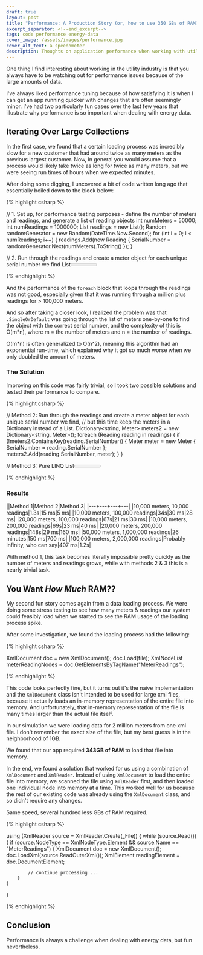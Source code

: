 ```yaml
---
draft: true
layout: post
title: "Performance: A Production Story (or, how to use 350 GBs of RAM)"
excerpt_separator: <!--end_excerpt-->
tags: code performance energy-data
cover_image: /assets/images/performance.jpg
cover_alt_text: a speedometer
description: Thoughts on application performance when working with utility energy data
---
```

One thing I find interesting about working in the utility industry is that you always have to be watching out for performance issues because of the large amounts of data.

<!--end_excerpt-->

I've always liked performance tuning because of how satisfying it is when I can get an app running quicker with changes that are often seemingly minor. I've had two particularly fun cases over the last few years that illustrate why performance is so important when dealing with energy data.

## Iterating Over Large Collections
In the first case, we found that a certain loading process was incredibly slow for a new customer that had around twice as many meters as the previous largest customer. Now, in general you would assume that a process would likely take twice as long for twice as many meters, but we were seeing run times of hours when we expected minutes.

After doing some digging, I uncovered a bit of code written long ago that essentially boiled down to the block below:

{% highlight csharp %}

// 1. Set up, for performance testing purposes - define the number of meters and readings, and generate a list of reading objects
int numMeters = 50000;
int numReadings = 1000000;
List<Reading> readings = new List<Reading>();
Random randomGenerator = new Random(DateTime.Now.Second);
for (int i = 0; i < numReadings; i++)
{
    readings.Add(new Reading { SerialNumber = randomGenerator.Next(numMeters).ToString() });
}

// 2. Run through the readings and create a meter object for each unique serial number we find
List<Meter> meters = new List<Meter>();
foreach (Reading reading in readings)
{
    Meter meter = meters.SingleOrDefault(x => x.SerialNumber == reading.SerialNumber);
    if (meter == null)
    {
        meter = new Meter { SerialNumber = reading.SerialNumber };
        meters.Add(meter);
    }
}

{% endhighlight %}

And the performance of the `foreach` block that loops through the readings was not good, especially given that it was running through a million plus readings for > 100,000 meters.

And so after taking a closer look, I realized the problem was that `.SingleOrDefault` was going through the list of meters one-by-one to find the object with the correct serial number, and the complexity of this is O(m*n), where m = the number of meters and n = the number of readings.

O(m*n) is often generalized to O(n^2), meaning this algorithm had an exponential run-time, which explained why it got so much worse when we only doubled the amount of meters.

### The Solution
Improving on this code was fairly trivial, so I took two possible solutions and tested their performance to compare.

{% highlight csharp %}

// Method 2: Run through the readings and create a meter object for each unique serial number we find,
// but this time keep the meters in a Dictionary instead of a List.
Dictionary<string, Meter> meters2 = new Dictionary<string, Meter>();
foreach (Reading reading in readings)
{
    if (!meters2.ContainsKey(reading.SerialNumber))
    {
        Meter meter = new Meter { SerialNumber = reading.SerialNumber };
        meters2.Add(reading.SerialNumber, meter);
    }
}

// Method 3: Pure LINQ
List<Meter> meters3 = 
    readings
    .GroupBy(x => x.SerialNumber)
    .Select(x => new Meter { SerialNumber = x.Key })
    .ToList();

{% endhighlight %}

### Results

||Method 1|Method 2|Method 3|
|---+---+---+---|
|10,000 meters, 10,000 readings|1.3s|15 ms|5 ms|
|10,000 meters, 100,000 readings|34s|30 ms|28 ms|
|20,000 meters, 100,000 readings|67s|21 ms|30 ms|
|10,000 meters, 200,000 readings|69s|23 ms|40 ms|
|20,000 meters, 200,000 readings|148s|29 ms|160 ms|
|50,000 meters, 1,000,000 readings|26 minutes|150 ms|700 ms|
|100,000 meters, 2,000,000 readings|Probably infinity, who can say|407 ms|1.2s|

With method 1, this task becomes literally impossible pretty quickly as the number of meters and readings grows, while with methods 2 & 3 this is a nearly trivial task.

## You Want *How Much* RAM??
My second fun story comes again from a data loading process. We were doing some stress testing to see how many meters & readings our system could feasibly load when we started to see the RAM usage of the loading process spike.

After some investigation, we found the loading process had the following:

{% highlight csharp %}

XmlDocument doc = new XmlDocument();
doc.Load(file);
XmlNodeList meterReadingNodes = doc.GetElementsByTagName("MeterReadings");

{% endhighlight %}

This code looks perfectly fine, but it turns out it's the naive implementation and the `XmlDocument` class isn't intended to be used for large xml files, because it actually loads an in-memory representation of the entire file into memory. And unfortunately, that in-memory representation of the file is many times larger than the actual file itself.

In our simulation we were loading data for 2 million meters from one xml file. I don't remember the exact size of the file, but my best guess is in the neighborhood of 1GB.

We found that our app required **343GB of RAM** to load that file into memory. 

In the end, we found a solution that worked for us using a combination of `XmlDocument` and `XmlReader`. Instead of using `XmlDocument` to load the entire file into memory, we scanned the file using `XmlReader` first, and then loaded one individual node into memory at a time. This worked well for us because the rest of our existing code was already using the `XmlDocument` class, and so didn't require any changes.

Same speed, several hundred less GBs of RAM required.

{% highlight csharp %}

using (XmlReader source = XmlReader.Create(_File))
{
    while (source.Read())
    {
        if (source.NodeType == XmlNodeType.Element && source.Name == "MeterReadings")
        {
            XmlDocument doc = new XmlDocument();
            doc.LoadXml(source.ReadOuterXml());
            XmlElement readingElement = doc.DocumentElement;
            
            // continue processing ...
        }
    }
}

{% endhighlight %}

## Conclusion
Performance is always a challenge when dealing with energy data, but fun nevertheless.


